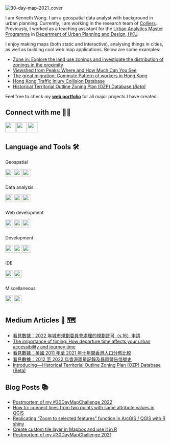 ![30-day-map-2021_cover](https://user-images.githubusercontent.com/29334677/162561970-cee129eb-7d3e-4b2f-8679-a27baba838fa.jpg)

I am Kenneth Wong. I am a geospatial data analyst with background in urban planning. Currently, I am working in the research team of [Colliers](https://www.colliers.com/en-hk). Previously, I worked as a teaching assistant for the [Urban Analytics Master Programme](https://www.arch.hku.hk/programmes/upad/master-of-science-in-urban-analytics/) in [Department of Urban Planning and Design, HKU](https://www.arch.hku.hk/programmes_/upad/).

I enjoy making maps (both static and interactive), analysing things in cities, as well as building cool web map applications. Below are some examples:

- [Zone in: Explore the land use zonings and investigate the distribution of zonings in the proximity](https://khwong12.github.io/OZP_buffer_stat/)
- [Viewshed from Peaks: Where and How Much Can You See](https://khwong12.github.io/viewshed-peaks/)
- [The great migration: Commute Pattern of workers in Hong Kong](https://kenneth-12.shinyapps.io/place-of-work-od/)
- [Hong Kong Traffic Injury Collision Database](https://hkdistricts-info.shinyapps.io/trafficcollisions/)
- [Historical Territorial Outline Zoning Plan (OZP) Database *(Beta)*](http://ozpmerged.s3-website.ap-east-1.amazonaws.com/)

Feel free to check my [**web portfolio**](https://mappyurbanist.com/project/) for all major projects I have created.


## Connect with me 👨‍💻 

[<img align="left" height="32" width="32" src="https://cdn.jsdelivr.net/npm/simple-icons@v5/icons/linkedin.svg" />][LinkedIn]
[<img align="left" height="32" width="32" src="https://cdn.jsdelivr.net/npm/simple-icons@v5/icons/medium.svg" />][Medium]
[<img align="left" height="32" width="32" src="https://cdn.jsdelivr.net/npm/simple-icons@v5/icons/twitter.svg" />][Twitter]

<br />
<br />

## Language and Tools 🛠 

Geospatial

<img align="left" height="24" width="24" src="https://cdn.jsdelivr.net/npm/simple-icons@v5/icons/qgis.svg" />
<img align="left" height="24" width="24" src="https://cdn.jsdelivr.net/npm/simple-icons@v5/icons/leaflet.svg" />
<img align="left" height="24" width="24" src="https://cdn.jsdelivr.net/npm/simple-icons@v5/icons/mapbox.svg" />

<br />
<br />

Data analysis

<img align="left" height="24" width="24" src="https://cdn.jsdelivr.net/npm/simple-icons@v5/icons/r.svg" />
<img align="left" height="24" width="24" src="https://cdn.jsdelivr.net/npm/simple-icons@v5/icons/python.svg" />
<img align="left" height="24" width="24" src="https://cdn.jsdelivr.net/npm/simple-icons@v5/icons/postgresql.svg" />

<br />
<br />

Web development

<img align="left" height="24" width="24" src="https://cdn.jsdelivr.net/npm/simple-icons@v5/icons/javascript.svg" />
<img align="left" height="24" width="24" src="https://cdn.jsdelivr.net/npm/simple-icons@v5/icons/typescript.svg" />
<img align="left" height="24" width="24" src="https://cdn.jsdelivr.net/npm/simple-icons@v5/icons/sass.svg" />

<br />
<br />

Development

<img align="left" height="24" width="24" src="https://cdn.jsdelivr.net/npm/simple-icons@v5/icons/git.svg" />
<img align="left" height="24" width="24" src="https://cdn.jsdelivr.net/npm/simple-icons@v5/icons/docker.svg" />
<img align="left" height="24" width="24" src="https://cdn.jsdelivr.net/npm/simple-icons@v5/icons/amazonaws.svg" />

<br />
<br />

IDE

<img align="left" height="24" width="24" src="https://cdn.jsdelivr.net/npm/simple-icons@v5/icons/rstudio.svg" />
<img align="left" height="24" width="24" src="https://cdn.jsdelivr.net/npm/simple-icons@v5/icons/visualstudiocode.svg" />

<br />
<br />

Miscellaneous

<img align="left" height="24" width="24" src="https://cdn.jsdelivr.net/npm/simple-icons@v5/icons/adobephotoshop.svg" />
<img align="left" height="24" width="24" src="https://cdn.jsdelivr.net/npm/simple-icons@v5/icons/adobeillustrator.svg" />

<br />
<br />

## Medium Articles 📰 🗺️

<!-- MEDIUM:START -->
- [看見數據：2022 年城市規劃委員會處理的規劃許可（s.16）申請](https://khwongk12.medium.com/%E7%9C%8B%E8%A6%8B%E6%95%B8%E6%93%9A-2022-%E5%B9%B4%E5%9F%8E%E5%B8%82%E8%A6%8F%E5%8A%83%E5%A7%94%E5%93%A1%E6%9C%83%E8%99%95%E7%90%86%E7%9A%84%E8%A6%8F%E5%8A%83%E8%A8%B1%E5%8F%AF-s-16-%E7%94%B3%E8%AB%8B-6537338e408f?source=rss-8b55cde22f50------2)
- [The importance of timing: How departure time affects your urban accessibility and journey time](https://khwongk12.medium.com/the-importance-of-timing-how-departure-time-affects-your-urban-accessibility-and-journey-time-24a3c4f05a56?source=rss-8b55cde22f50------2)
- [看見數據：英國 2011 年至 2021 年十年間香港人口分佈比較](https://khwongk12.medium.com/%E8%8B%B1%E5%9C%8B-2011-%E5%B9%B4%E8%87%B3-2021-%E5%B9%B4%E5%8D%81%E5%B9%B4%E9%96%93%E9%A6%99%E6%B8%AF%E4%BA%BA%E5%8F%A3%E5%88%86%E4%BD%88%E6%AF%94%E8%BC%83-149620a57b34?source=rss-8b55cde22f50------2)
- [看見數據：2012 至 2022 年香港雨量記錄及暴雨警告信號史](https://khwongk12.medium.com/%E7%9C%8B%E8%A6%8B%E6%95%B8%E6%93%9A-2012-%E8%87%B3-2022-%E5%B9%B4%E9%A6%99%E6%B8%AF%E9%9B%A8%E9%87%8F%E8%A8%98%E9%8C%84%E5%8F%8A%E6%9A%B4%E9%9B%A8%E8%AD%A6%E5%91%8A%E4%BF%A1%E8%99%9F%E5%8F%B2-ab8b742bee26?source=rss-8b55cde22f50------2)
- [Introducing — Historical Territorial Outline Zoning Plan &lpar;OZP&rpar; Database &lpar;Beta&rpar;](https://khwongk12.medium.com/introducing-historical-territorial-outline-zoning-plan-ozp-database-beta-b69aaa3285c0?source=rss-8b55cde22f50------2)
<!-- MEDIUM:END -->


## Blog Posts 📚 

<!-- BLOG-POST-LIST:START -->
- [Postmortem of my #30DayMapChallenge 2022](https://urbandatapalette.com/post/2023-01-map-challenge-2022/)
- [How to: connect lines from two points with same attribute values in QGIS](https://urbandatapalette.com/post/2022-07-connect-lines-from-same-values-pts/)
- [Replicating “Zoom to selected features” function in ArcGIS / QGIS with R shiny](https://urbandatapalette.com/post/2022-05-shiny-zoom-selected-features/)
- [Create custom tile layer in Mapbox and use it in R](https://urbandatapalette.com/post/2022-01-custom-tiles-to-r/)
- [Postmortem of my #30DayMapChallenge 2021](https://urbandatapalette.com/post/2022-01-map-challenge-2021/)
<!-- BLOG-POST-LIST:END -->

[website]: https://kennethwong12.netlify.app/
[Medium]: https://khwongk12.medium.com/
[Twitter]: https://twitter.com/Kenneth_KHW
[LinkedIn]: https://www.linkedin.com/in/kenneth-wong-91b390146
